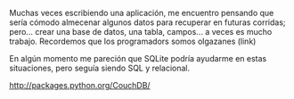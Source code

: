<html><body><p>Muchas veces escribiendo una aplicación, me encuentro pensando que sería cómodo almecenar algunos datos para recuperar en futuras corridas; pero... crear una base de datos, una tabla, campos... a veces es mucho trabajo. Recordemos que los programadors somos olgazanes (link)



En algún momento me pareción que SQLite podría ayudarme en estas situaciones, pero seguía siendo SQL y relacional.



http://packages.python.org/CouchDB/</p></body></html>